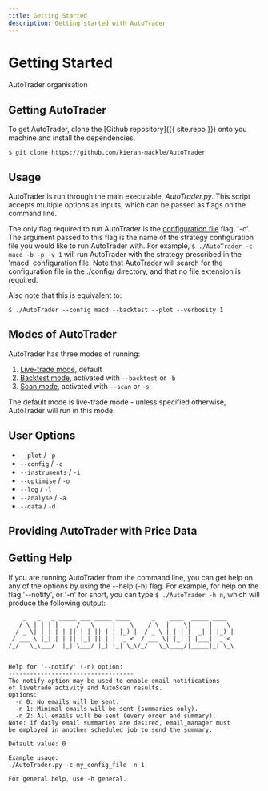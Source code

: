 ```yaml
---
title: Getting Started
description: Getting started with AutoTrader
---
```


# Getting Started

AutoTrader organisation


## Getting AutoTrader
To get AutoTrader, clone the [Github repository]({{ site.repo }}) onto you machine and install the dependencies.

```
$ git clone https://github.com/kieran-mackle/AutoTrader
```


## Usage
AutoTrader is run through the main executable, *AutoTrader.py*. This script accepts multiple options as inputs, which can be passed 
as flags on the command line.

The only flag required to run AutoTrader is the [configuration file](configuration) flag, '-c'. The argument passed to this flag is 
the name of the strategy configuration file you would like to run AutoTrader with. For example,
`$ ./AutoTrader -c macd -b -p -v 1`
will run AutoTrader with the strategy prescribed in the 'macd' configuration file. Note that AutoTrader will search for the configuration 
file in the ./config/ directory, and that no file extension is required.

Also note that this is equivalent to:
```
$ ./AutoTrader --config macd --backtest --plot --verbosity 1
```

## Modes of AutoTrader
AutoTrader has three modes of running:
  1) [Live-trade mode](livetrading), default
  2) [Backtest mode](backtesting), activated with `--backtest` or `-b`
  3) [Scan mode](scanning), activated with `--scan` or `-s`

The default mode is live-trade mode - unless specified otherwise, AutoTrader will run in this mode. 


## User Options

  - `--plot` / `-p`
  - `--config` / `-c`
  - `--instruments` / `-i`
  - `--optimise` / `-o`
  - `--log` / `-l`
  - `--analyse` / `-a`
  - `--data` / `-d`


## Providing AutoTrader with Price Data




## Getting Help
If you are running AutoTrader from the command line, you can get help on any of the options by using the --help (-h) flag. For example,
for help on the flag '--notify', or '-n' for short, you can type `$ ./AutoTrader -h n`, which will produce the following output:

```
    _   _   _ _____ ___ _____ ____      _    ____  _____ ____  
   / \ | | | |_   _/ _ \_   _|  _ \    / \  |  _ \| ____|  _ \ 
  / _ \| | | | | || | | || | | |_) |  / _ \ | | | |  _| | |_) |
 / ___ \ |_| | | || |_| || | |  _ <  / ___ \| |_| | |___|  _ < 
/_/   \_\___/  |_| \___/ |_| |_| \_\/_/   \_\____/|_____|_| \_\
                                                               

Help for '--notify' (-n) option:
-----------------------------------
The notify option may be used to enable email notifications
of livetrade activity and AutoScan results.
Options:
  -n 0: No emails will be sent.
  -n 1: Minimal emails will be sent (summaries only).
  -n 2: All emails will be sent (every order and summary).
Note: if daily email summaries are desired, email_manager must
be employed in another scheduled job to send the summary.

Default value: 0

Example usage:
./AutoTrader.py -c my_config_file -n 1

For general help, use -h general.
```






